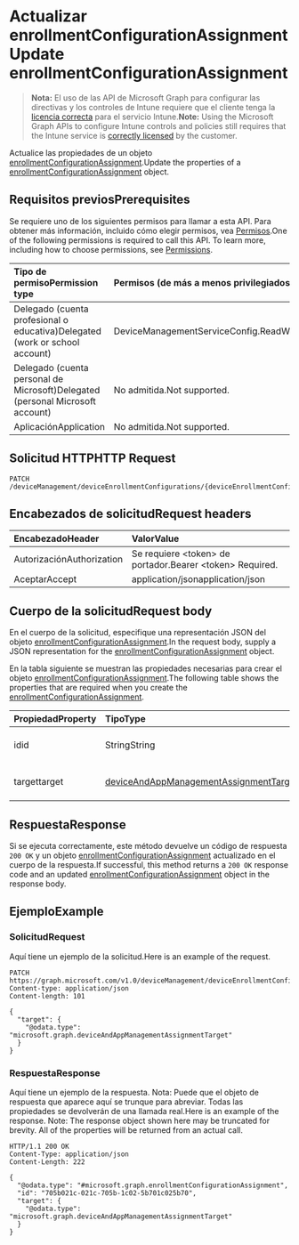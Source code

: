 # <a name="update-enrollmentconfigurationassignment"></a><span data-ttu-id="62056-101">Actualizar enrollmentConfigurationAssignment</span><span class="sxs-lookup"><span data-stu-id="62056-101">Update enrollmentConfigurationAssignment</span></span>

> <span data-ttu-id="62056-102">**Nota:** El uso de las API de Microsoft Graph para configurar las directivas y los controles de Intune requiere que el cliente tenga la [licencia correcta](https://go.microsoft.com/fwlink/?linkid=839381) para el servicio Intune.</span><span class="sxs-lookup"><span data-stu-id="62056-102">**Note:** Using the Microsoft Graph APIs to configure Intune controls and policies still requires that the Intune service is [correctly licensed](https://go.microsoft.com/fwlink/?linkid=839381) by the customer.</span></span>

<span data-ttu-id="62056-103">Actualice las propiedades de un objeto [enrollmentConfigurationAssignment](../resources/intune_onboarding_enrollmentconfigurationassignment.md).</span><span class="sxs-lookup"><span data-stu-id="62056-103">Update the properties of a [enrollmentConfigurationAssignment](../resources/intune_onboarding_enrollmentconfigurationassignment.md) object.</span></span>
## <a name="prerequisites"></a><span data-ttu-id="62056-104">Requisitos previos</span><span class="sxs-lookup"><span data-stu-id="62056-104">Prerequisites</span></span>
<span data-ttu-id="62056-p101">Se requiere uno de los siguientes permisos para llamar a esta API. Para obtener más información, incluido cómo elegir permisos, vea [Permisos](../../../concepts/permissions_reference.md).</span><span class="sxs-lookup"><span data-stu-id="62056-p101">One of the following permissions is required to call this API. To learn more, including how to choose permissions, see [Permissions](../../../concepts/permissions_reference.md).</span></span>

|<span data-ttu-id="62056-107">Tipo de permiso</span><span class="sxs-lookup"><span data-stu-id="62056-107">Permission type</span></span>|<span data-ttu-id="62056-108">Permisos (de más a menos privilegiados)</span><span class="sxs-lookup"><span data-stu-id="62056-108">Permissions (from most to least privileged)</span></span>|
|:---|:---|
|<span data-ttu-id="62056-109">Delegado (cuenta profesional o educativa)</span><span class="sxs-lookup"><span data-stu-id="62056-109">Delegated (work or school account)</span></span>|<span data-ttu-id="62056-110">DeviceManagementServiceConfig.ReadWrite.All</span><span class="sxs-lookup"><span data-stu-id="62056-110">DeviceManagementServiceConfig.ReadWrite.All</span></span>|
|<span data-ttu-id="62056-111">Delegado (cuenta personal de Microsoft)</span><span class="sxs-lookup"><span data-stu-id="62056-111">Delegated (personal Microsoft account)</span></span>|<span data-ttu-id="62056-112">No admitida.</span><span class="sxs-lookup"><span data-stu-id="62056-112">Not supported.</span></span>|
|<span data-ttu-id="62056-113">Aplicación</span><span class="sxs-lookup"><span data-stu-id="62056-113">Application</span></span>|<span data-ttu-id="62056-114">No admitida.</span><span class="sxs-lookup"><span data-stu-id="62056-114">Not supported.</span></span>|

## <a name="http-request"></a><span data-ttu-id="62056-115">Solicitud HTTP</span><span class="sxs-lookup"><span data-stu-id="62056-115">HTTP Request</span></span>
<!-- {
  "blockType": "ignored"
}
-->
``` http
PATCH /deviceManagement/deviceEnrollmentConfigurations/{deviceEnrollmentConfigurationId}/assignments/{enrollmentConfigurationAssignmentId}
```

## <a name="request-headers"></a><span data-ttu-id="62056-116">Encabezados de solicitud</span><span class="sxs-lookup"><span data-stu-id="62056-116">Request headers</span></span>
|<span data-ttu-id="62056-117">Encabezado</span><span class="sxs-lookup"><span data-stu-id="62056-117">Header</span></span>|<span data-ttu-id="62056-118">Valor</span><span class="sxs-lookup"><span data-stu-id="62056-118">Value</span></span>|
|:---|:---|
|<span data-ttu-id="62056-119">Autorización</span><span class="sxs-lookup"><span data-stu-id="62056-119">Authorization</span></span>|<span data-ttu-id="62056-120">Se requiere &lt;token&gt; de portador.</span><span class="sxs-lookup"><span data-stu-id="62056-120">Bearer &lt;token&gt; Required.</span></span>|
|<span data-ttu-id="62056-121">Aceptar</span><span class="sxs-lookup"><span data-stu-id="62056-121">Accept</span></span>|<span data-ttu-id="62056-122">application/json</span><span class="sxs-lookup"><span data-stu-id="62056-122">application/json</span></span>|

## <a name="request-body"></a><span data-ttu-id="62056-123">Cuerpo de la solicitud</span><span class="sxs-lookup"><span data-stu-id="62056-123">Request body</span></span>
<span data-ttu-id="62056-124">En el cuerpo de la solicitud, especifique una representación JSON del objeto [enrollmentConfigurationAssignment](../resources/intune_onboarding_enrollmentconfigurationassignment.md).</span><span class="sxs-lookup"><span data-stu-id="62056-124">In the request body, supply a JSON representation for the [enrollmentConfigurationAssignment](../resources/intune_onboarding_enrollmentconfigurationassignment.md) object.</span></span>

<span data-ttu-id="62056-125">En la tabla siguiente se muestran las propiedades necesarias para crear el objeto [enrollmentConfigurationAssignment](../resources/intune_onboarding_enrollmentconfigurationassignment.md).</span><span class="sxs-lookup"><span data-stu-id="62056-125">The following table shows the properties that are required when you create the [enrollmentConfigurationAssignment](../resources/intune_onboarding_enrollmentconfigurationassignment.md).</span></span>

|<span data-ttu-id="62056-126">Propiedad</span><span class="sxs-lookup"><span data-stu-id="62056-126">Property</span></span>|<span data-ttu-id="62056-127">Tipo</span><span class="sxs-lookup"><span data-stu-id="62056-127">Type</span></span>|<span data-ttu-id="62056-128">Descripción</span><span class="sxs-lookup"><span data-stu-id="62056-128">Description</span></span>|
|:---|:---|:---|
|<span data-ttu-id="62056-129">id</span><span class="sxs-lookup"><span data-stu-id="62056-129">id</span></span>|<span data-ttu-id="62056-130">String</span><span class="sxs-lookup"><span data-stu-id="62056-130">String</span></span>|<span data-ttu-id="62056-131">Todavía no documentado</span><span class="sxs-lookup"><span data-stu-id="62056-131">Not yet documented</span></span>|
|<span data-ttu-id="62056-132">target</span><span class="sxs-lookup"><span data-stu-id="62056-132">target</span></span>|[<span data-ttu-id="62056-133">deviceAndAppManagementAssignmentTarget</span><span class="sxs-lookup"><span data-stu-id="62056-133">deviceAndAppManagementAssignmentTarget</span></span>](../resources/intune_shared_deviceandappmanagementassignmenttarget.md)|<span data-ttu-id="62056-134">Todavía no documentado</span><span class="sxs-lookup"><span data-stu-id="62056-134">Not yet documented</span></span>|



## <a name="response"></a><span data-ttu-id="62056-135">Respuesta</span><span class="sxs-lookup"><span data-stu-id="62056-135">Response</span></span>
<span data-ttu-id="62056-136">Si se ejecuta correctamente, este método devuelve un código de respuesta `200 OK` y un objeto [enrollmentConfigurationAssignment](../resources/intune_onboarding_enrollmentconfigurationassignment.md) actualizado en el cuerpo de la respuesta.</span><span class="sxs-lookup"><span data-stu-id="62056-136">If successful, this method returns a `200 OK` response code and an updated [enrollmentConfigurationAssignment](../resources/intune_onboarding_enrollmentconfigurationassignment.md) object in the response body.</span></span>

## <a name="example"></a><span data-ttu-id="62056-137">Ejemplo</span><span class="sxs-lookup"><span data-stu-id="62056-137">Example</span></span>
### <a name="request"></a><span data-ttu-id="62056-138">Solicitud</span><span class="sxs-lookup"><span data-stu-id="62056-138">Request</span></span>
<span data-ttu-id="62056-139">Aquí tiene un ejemplo de la solicitud.</span><span class="sxs-lookup"><span data-stu-id="62056-139">Here is an example of the request.</span></span>
``` http
PATCH https://graph.microsoft.com/v1.0/deviceManagement/deviceEnrollmentConfigurations/{deviceEnrollmentConfigurationId}/assignments/{enrollmentConfigurationAssignmentId}
Content-type: application/json
Content-length: 101

{
  "target": {
    "@odata.type": "microsoft.graph.deviceAndAppManagementAssignmentTarget"
  }
}
```

### <a name="response"></a><span data-ttu-id="62056-140">Respuesta</span><span class="sxs-lookup"><span data-stu-id="62056-140">Response</span></span>
<span data-ttu-id="62056-p102">Aquí tiene un ejemplo de la respuesta. Nota: Puede que el objeto de respuesta que aparece aquí se trunque para abreviar. Todas las propiedades se devolverán de una llamada real.</span><span class="sxs-lookup"><span data-stu-id="62056-p102">Here is an example of the response. Note: The response object shown here may be truncated for brevity. All of the properties will be returned from an actual call.</span></span>
``` http
HTTP/1.1 200 OK
Content-Type: application/json
Content-Length: 222

{
  "@odata.type": "#microsoft.graph.enrollmentConfigurationAssignment",
  "id": "705b021c-021c-705b-1c02-5b701c025b70",
  "target": {
    "@odata.type": "microsoft.graph.deviceAndAppManagementAssignmentTarget"
  }
}
```



